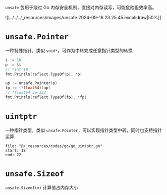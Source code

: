`unsafe` 包用于绕过 Go 内存安全机制，直接对内存读写，可能危险但效率高。

![[../../../_resources/images/unsafe 2024-09-16 23.25.45.excalidraw|50%]]

# `unsafe.Pointer`

一种特殊指针，类似 `void*`，可作为中转完成任意指针类型的转换

```go
i := 10
p := &i
// *int 10
fmt.Println(reflect.TypeOf(p), *p)

up := unsafe.Pointer(p)
fp := (*float64)(up)
// *float64 5e-323
fmt.Println(reflect.TypeOf(fp), *fp)
```

#  `uintptr`

一种指针类型，类似 `unsafe.Pointer`，可以实现指针类型中转，同时也支持指针运算

```reference
file: "@/_resources/codes/go/go_uintptr.go"
start: 18
end: 22
```

#  `unsafe.Sizeof`

`unsafe.Sizeof(v)` 计算值占内存大小